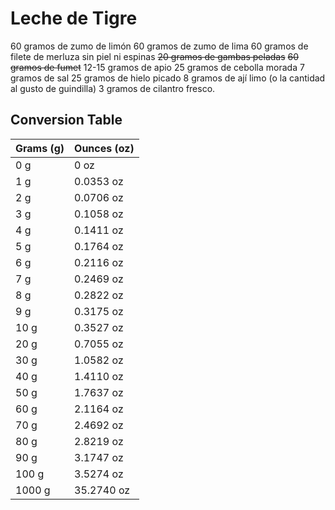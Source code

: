 # Leche de Tigre

60 gramos de zumo de limón
60 gramos de zumo de lima
60 gramos de filete de merluza sin piel ni espinas
~~20 gramos de gambas peladas~~
~~60 gramos de fumet~~
12-15 gramos de apio
25 gramos de cebolla morada
7 gramos de sal
25 gramos de hielo picado
8 gramos de ají limo (o la cantidad al gusto de guindilla)
3 gramos de cilantro fresco.

## Conversion Table

|Grams (g) |Ounces (oz)|
|---|---|
|0 g   |  0 oz |
|1 g   |  0.0353 oz |
|2 g    |  0.0706 oz |
|3 g    | 0.1058 oz |
|4 g    | 0.1411 oz |
|5 g    | 0.1764 oz |
|6 g    | 0.2116 oz |
|7 g    | 0.2469 oz |
|8 g    | 0.2822 oz |
|9 g    | 0.3175 oz |
|10 g   | 0.3527 oz |
|20 g   | 0.7055 oz |
|30 g   | 1.0582 oz |
|40 g   |1.4110 oz |
|50 g   | 1.7637 oz |
|60 g   | 2.1164 oz |
|70 g   | 2.4692 oz |
|80 g   | 2.8219 oz |
|90 g   | 3.1747 oz |
|100 g  | 3.5274 oz |
|1000 g | 35.2740 oz |
